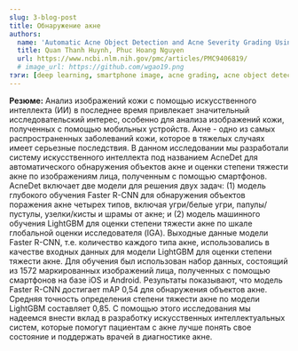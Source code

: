 ```yaml
---
slug: 3-blog-post
title: Обнаружение акне
authors:
  name: 'Automatic Acne Object Detection and Acne Severity Grading Using Smartphone Images and Artificial Intelligence'
  title: Quan Thanh Huynh, Phuc Hoang Nguyen
  url: https://www.ncbi.nlm.nih.gov/pmc/articles/PMC9406819/
  # image_url: https://github.com/wgao19.png
тэги: [deep learning, smartphone image, acne grading, acne object detection]
---
```


**Резюме:**
 Анализ изображений кожи с помощью искусственного интеллекта (ИИ) в последнее время привлекает значительный исследовательский интерес, особенно для анализа изображений кожи, полученных с помощью мобильных устройств. Акне - одно из самых распространенных заболеваний кожи, которое в тяжелых случаях имеет серьезные последствия. В данном исследовании мы разработали систему искусственного интеллекта под названием AcneDet для автоматического обнаружения объектов акне и оценки степени тяжести акне по изображениям лица, полученным с помощью смартфонов. AcneDet включает две модели для решения двух задач: (1) модель глубокого обучения Faster R-CNN для обнаружения объектов поражения акне четырех типов, включая угри/белые угри, папулы/пустулы, узелки/кисты и шрамы от акне; и (2) модель машинного обучения LightGBM для оценки степени тяжести акне по шкале глобальной оценки исследователя (IGA). Выходные данные модели Faster R-CNN, т.е. количество каждого типа акне, использовались в качестве входных данных для модели LightGBM для оценки степени тяжести акне. Для обучения был использован набор данных, состоящий из 1572 маркированных изображений лица, полученных с помощью смартфонов на базе iOS и Android. Результаты показывают, что модель Faster R-CNN достигает mAP 0,54 для обнаружения объектов акне. Средняя точность определения степени тяжести акне по модели LightGBM составляет 0,85. С помощью этого исследования мы надеемся внести вклад в разработку искусственных интеллектуальных систем, которые помогут пациентам с акне лучше понять свое состояние и поддержать врачей в диагностике акне.